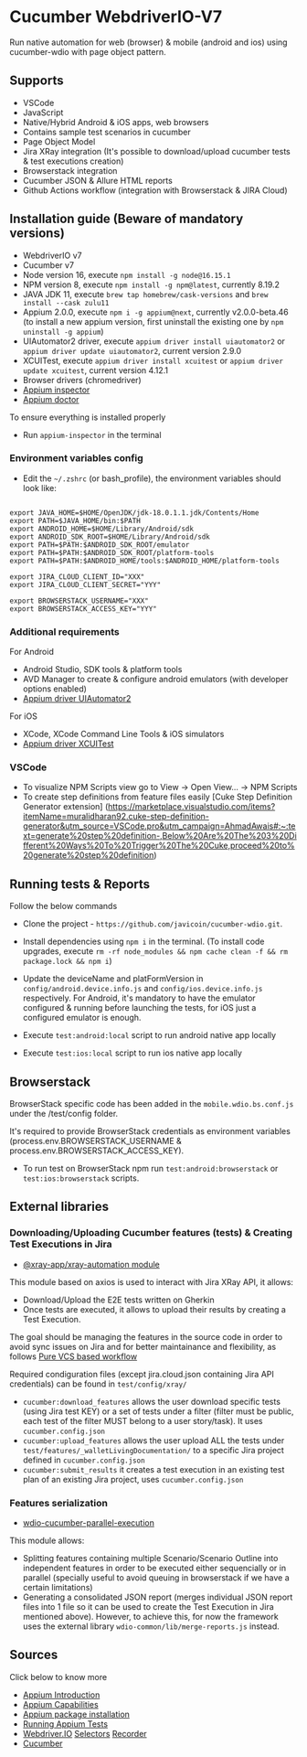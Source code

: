 # Cucumber WebdriverIO-V7

Run native automation for web (browser) & mobile (android and ios) using cucumber-wdio with page object pattern.

## Supports

- VSCode
- JavaScript
- Native/Hybrid Android & iOS apps, web browsers
- Contains sample test scenarios in cucumber
- Page Object Model
- Jira XRay integration (It's possible to download/upload cucumber tests & test executions creation)
- Browserstack integration
- Cucumber JSON & Allure HTML reports
- Github Actions workflow (integration with Browserstack & JIRA Cloud)

## Installation guide (Beware of mandatory versions)

- WebdriverIO v7
- Cucumber v7
- Node version 16, execute `npm install -g node@16.15.1`
- NPM version 8, execute `npm install -g npm@latest`, currently 8.19.2
- JAVA JDK 11, execute `brew tap homebrew/cask-versions` and `brew install --cask zulu11`
- Appium 2.0.0, execute `npm i -g appium@next`, currently v2.0.0-beta.46 (to install a new appium version, first uninstall the existing one by `npm uninstall -g appium`)
- UIAutomator2 driver, execute `appium driver install uiautomator2` or `appium driver update uiautomator2`, current version 2.9.0
- XCUITest, execute `appium driver install xcuitest` or `appium driver update xcuitest`, current version 4.12.1
- Browser drivers (chromedriver)
- [Appium inspector](https://github.com/appium/appium-inspector/releases)
- [Appium doctor](https://www.npmjs.com/package/appium-doctor)

To ensure everything is installed properly
-  Run `appium-inspector` in the terminal

### Environment variables config
- Edit the `~/.zshrc` (or bash_profile), the environment variables should look like:

```

export JAVA_HOME=$HOME/OpenJDK/jdk-18.0.1.1.jdk/Contents/Home
export PATH=$JAVA_HOME/bin:$PATH
export ANDROID_HOME=$HOME/Library/Android/sdk
export ANDROID_SDK_ROOT=$HOME/Library/Android/sdk
export PATH=$PATH:$ANDROID_SDK_ROOT/emulator
export PATH=$PATH:$ANDROID_SDK_ROOT/platform-tools
export PATH=$PATH:$ANDROID_HOME/tools:$ANDROID_HOME/platform-tools

export JIRA_CLOUD_CLIENT_ID="XXX" 
export JIRA_CLOUD_CLIENT_SECRET="YYY"

export BROWSERSTACK_USERNAME="XXX"
export BROWSERSTACK_ACCESS_KEY="YYY"

```

### Additional requirements

For Android
- Android Studio, SDK tools & platform tools
- AVD Manager to create & configure android emulators (with developer options enabled)
- [Appium driver UIAutomator2](https://www.npmjs.com/package/appium-uiautomator2-driver)

For iOS
- XCode, XCode Command Line Tools & iOS simulators
- [Appium driver XCUITest](http://appium.io/docs/en/drivers/ios-xcuitest/)

### VSCode

- To visualize NPM Scripts view go to View -> Open View... -> NPM Scripts
- To create step definitions from feature files easily [Cuke Step Definition Generator extension] (https://marketplace.visualstudio.com/items?itemName=muralidharan92.cuke-step-definition-generator&utm_source=VSCode.pro&utm_campaign=AhmadAwais#:~:text=generate%20step%20definition-,Below%20Are%20The%203%20Different%20Ways%20To%20Trigger%20The%20Cuke,proceed%20to%20generate%20step%20definition)


## Running tests & Reports

Follow the below commands 
- Clone the project - `https://github.com/javicoin/cucumber-wdio.git`.

- Install dependencies using `npm i` in the terminal.
(To install code upgrades, execute `rm -rf node_modules && npm cache clean -f && rm package.lock && npm i`)

- Update the deviceName and platFormVersion in `config/android.device.info.js` and `config/ios.device.info.js` respectively. 
  For Android, it's mandatory to have the emulator configured & running before launching the tests, for iOS just a configured emulator is enough.

- Execute `test:android:local` script to run android native app locally

- Execute `test:ios:local` script to run ios native app locally


## Browserstack
BrowserStack specific code has been added in the `mobile.wdio.bs.conf.js` under the /test/config folder.

It's required to provide BrowserStack credentials as environment variables (process.env.BROWSERSTACK_USERNAME & process.env.BROWSERSTACK_ACCESS_KEY).

- To run test on BrowserStack npm run `test:android:browserstack` or `test:ios:browserstack` scripts.

## External libraries
### Downloading/Uploading Cucumber features (tests) & Creating Test Executions in Jira
- [@xray-app/xray-automation module](https://github.com/javicoin/xray-automation-js)

This module based on axios is used to interact with Jira XRay API, it allows:
- Download/Upload the E2E tests written on Gherkin
- Once tests are executed, it allows to upload their results by creating a Test Execution.

The goal should be managing the features in the source code in order to avoid sync issues on Jira and for better maintainance and flexibility, as follows [Pure VCS based workflow](https://docs.getxray.app/pages/viewpage.action?pageId=31622264)

Required condiguration files (except jira.cloud.json containing Jira API credentials) can be found in `test/config/xray/`

- `cucumber:download_features` allows the user download specific tests (using Jira test KEY) or a set of tests under a filter (filter must be public, each test of the filter MUST belong to a user story/task). It uses `cucumber.config.json`
- `cucumber:upload_features` allows the user upload ALL the tests under `test/features/_walletLivingDocumentation/` to a specific Jira project defined in `cucumber.config.json`
- `cucumber:submit_results` it creates a test execution in an existing test plan of an existing Jira project, uses `cucumber.config.json`

### Features serialization
- [wdio-cucumber-parallel-execution](https://github.com/javicoin/wdio-cucumber-parallel-execution)

This module allows:
- Splitting features containing multiple Scenario/Scenario Outline into independent features in order to be executed either sequencially or in parallel (specially useful to avoid queuing in browserstack if we have a certain limitations)
- Generating a consolidated JSON report (merges individual JSON report files into 1 file so it can be used to create the Test Execution in Jira mentioned above). However, to achieve this, for now the framework uses the external library `wdio-common/lib/merge-reports.js` instead.

## Sources

Click below to know more 
- [Appium Introduction](http://appium.io/docs/en/about-appium/intro/)
- [Appium Capabilities](http://appium.io/docs/en/writing-running-appium/caps/)
- [Appium package installation](https://www.npmjs.com/package/appium/v/2.0.0-beta.40)
- [Running Appium Tests](http://appium.io/docs/en/writing-running-appium/running-tests/)
- [Webdriver.IO](https://webdriver.io/docs/) [Selectors](https://webdriver.io/docs/selectors) [Recorder](https://webdriver.io/docs/record)
- [Cucumber](https://cucumber.io/docs/cucumber/)